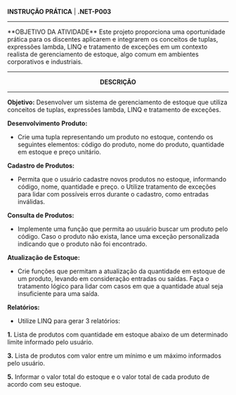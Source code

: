 **INSTRUÇÃO PRÁTICA**   | **.NET-P003**
<hr>
**OBJETIVO DA ATIVIDADE**
Este projeto proporciona uma oportunidade prática para os discentes aplicarem e integrarem os conceitos de tuplas, expressões lambda, LINQ e tratamento de exceções em um contexto realista de gerenciamento de estoque, algo comum em ambientes corporativos e industriais.
<hr>

**<center>DESCRIÇÃO</center>**
<hr>

**Objetivo:**
Desenvolver um sistema de gerenciamento de estoque que utiliza conceitos de tuplas, expressões lambda, LINQ e tratamento de exceções.

**Desenvolvimento**
**Produto:**
- Crie uma tupla representando um produto no estoque, contendo os 
seguintes elementos: código do produto, nome do produto, quantidade 
em estoque e preço unitário.

**Cadastro de Produtos:**
- Permita que o usuário cadastre novos produtos no estoque, informando código, nome, quantidade e preço.
o Utilize tratamento de exceções para lidar com possíveis erros durante o cadastro, como entradas inválidas.

**Consulta de Produtos:**
- Implemente uma função que permita ao usuário buscar um produto pelo código. Caso o produto não exista, lance uma exceção personalizada indicando que o produto não foi encontrado.

**Atualização de Estoque:**
- Crie funções que permitam a atualização da quantidade em estoque de um produto, levando em consideração entradas ou saídas. Faça o tratamento lógico para lidar com casos em que a quantidade atual seja insuficiente para uma saída.

**Relatórios:**
- Utilize LINQ para gerar 3 relatórios:

**1.** Lista de produtos com quantidade em estoque abaixo de um determinado limite informado pelo usuário.

**3.** Lista de produtos com valor entre um mínimo e um máximo informados pelo usuário.

**5.** Informar o valor total do estoque e o valor total de cada produto de acordo com seu estoque.


